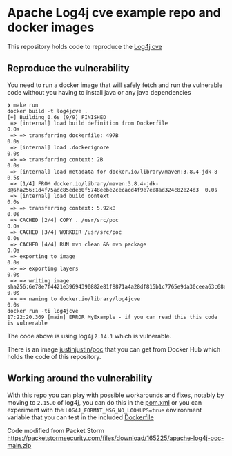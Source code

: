 # Apache Log4j cve example repo and docker images

This repository holds code to reproduce the [Log4j cve](https://cve.mitre.org/cgi-bin/cvename.cgi?name=CVE-2021-44228) 

## Reproduce the vulnerability
You need to run a docker image that will safely fetch and run the vulnerable code without you having to install java or any java dependencies
```
❯ make run
docker build -t log4jcve .
[+] Building 0.6s (9/9) FINISHED
 => [internal] load build definition from Dockerfile                                                             0.0s
 => => transferring dockerfile: 497B                                                                             0.0s
 => [internal] load .dockerignore                                                                                0.0s
 => => transferring context: 2B                                                                                  0.0s
 => [internal] load metadata for docker.io/library/maven:3.8.4-jdk-8                                             0.5s
 => [1/4] FROM docker.io/library/maven:3.8.4-jdk-8@sha256:1d4f75adc85edeb0f5748eebe2cecacd4f9e7ee8ad324c82e24d3  0.0s
 => [internal] load build context                                                                                0.0s
 => => transferring context: 5.92kB                                                                              0.0s
 => CACHED [2/4] COPY . /usr/src/poc                                                                             0.0s
 => CACHED [3/4] WORKDIR /usr/src/poc                                                                            0.0s
 => CACHED [4/4] RUN mvn clean && mvn package                                                                    0.0s
 => exporting to image                                                                                           0.0s
 => => exporting layers                                                                                          0.0s
 => => writing image sha256:6e78e7f4421e39694390882e81f8871a4a28df815b1c7765e9da30ceea63c68e                     0.0s
 => => naming to docker.io/library/log4jcve                                                                      0.0s
docker run -ti log4jcve
17:22:20.369 [main] ERROR MyExample - if you can read this this code is vulnerable
```
The code above is using log4j `2.14.1` which is vulnerable.

There is an image [justinjustin/poc](https://hub.docker.com/r/justinjustin/poc) that you can get from Docker Hub which holds the code of this repository.

## Working around the vulnerability
With this repo you can play with possible workarounds and fixes, notably by moving to `2.15.0` of log4j, you can do this in the [pom.xml](pom.xml#L18) or you can experiment with the `LOG4J_FORMAT_MSG_NO_LOOKUPS=true` environment variable that you can test in the included [Dockerfile](Dockerfile#L8)

Code modified from Packet Storm
https://packetstormsecurity.com/files/download/165225/apache-log4j-poc-main.zip

